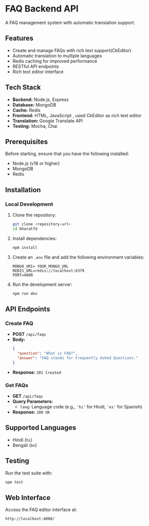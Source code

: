 # FAQ Backend API

A FAQ management system with automatic translation support.

## Features

- Create and manage FAQs with rich text support(CkEditor)
- Automatic translation to multiple languages
- Redis caching for improved performance
- RESTful API endpoints
- Rich text editor interface

## Tech Stack

- **Backend:** Node.js, Express
- **Database:** MongoDB
- **Cache:** Redis
- **Frontend:** HTML, JavaScript ,  used CkEditor as rich text editor
- **Translation:** Google Translate API
- **Testing:** Mocha, Chai


## Prerequisites

Before starting, ensure that you have the following installed:

- Node.js (v18 or higher)
- MongoDB
- Redis


## Installation

### Local Development

1. Clone the repository:

    ```bash
    git clone <repository-url>
    cd bharatfd
    ```

2. Install dependencies:

    ```bash
    npm install
    ```

3. Create an `.env` file and add the following environment variables:

    ```
    MONGO_URI= YOUR_MONGO_URL
    REDIS_URL=redis://localhost:6379
    PORT=4000
    ```

4. Run the development server:

    ```bash
    npm run dev
    ```

## API Endpoints

### Create FAQ
- **POST** `/api/faqs`
- **Body:** 
    ```json
    {
      "question": "What is FAQ?",
      "answer": "FAQ stands for Frequently Asked Questions."
    }
    ```
- **Response:** `201 Created`

### Get FAQs
- **GET** `/api/faqs`
- **Query Parameters:**
    - `lang`: Language code (e.g., `'hi'` for Hindi, `'es'` for Spanish)
- **Response:** `200 OK`

## Supported Languages
- Hindi (`hi`)
- Bengali (`bn`)
## Testing

Run the test suite with:

```bash
npm test
```

## Web Interface

Access the FAQ editor interface at:

```plaintext
http://localhost:4000/
```


